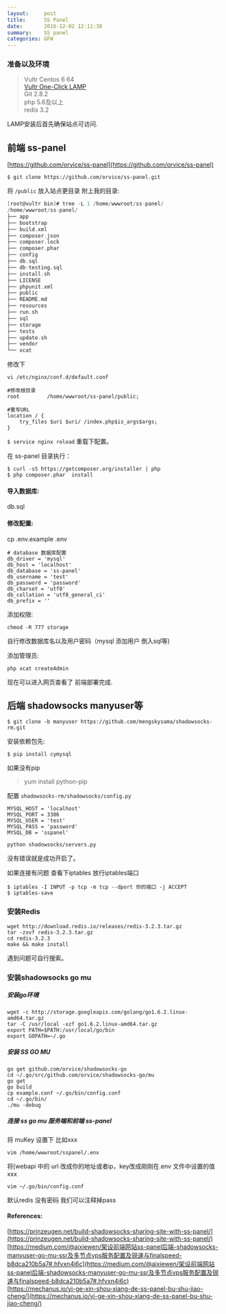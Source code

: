 ```yaml
---
layout:     post
title:      SS Panel
date:       2016-12-02 12:11:38
summary:    SS panel 
categories: GFW 
---
```


### 准备以及环境

>Vultr Centos 6 64  
>[Vultr One-Click LAMP](https://www.vultr.com/docs/one-click-lamp)  
>Git 2.8.2  
>php 5.6及以上  
>redis 3.2

LAMP安装后首先确保站点可访问.

## 前端 ss-panel

[https://github.com/orvice/ss-panel](https://github.com/orvice/ss-panel)

`$ git clone https://github.com/orvice/ss-panel.git`

将 `/public` 放入站点更目录
附上我的目录:

```C
[root@vultr bin]# tree -L 1 /home/wwwroot/ss-panel/
/home/wwwroot/ss-panel/
├── app
├── bootstrap
├── build.xml
├── composer.json
├── composer.lock
├── composer.phar
├── config
├── db.sql
├── db-testing.sql
├── install.sh
├── LICENSE
├── phpunit.xml
├── public
├── README.md
├── resources
├── run.sh
├── sql
├── storage
├── tests
├── update.sh
├── vendor
└── xcat
```

修改下  

`vi /etc/nginx/conf.d/default.conf`


```
#修改根目录
root         /home/wwwroot/ss-panel/public;

#重写URL
location / {
	try_files $uri $uri/ /index.php$is_args$args;
}
```
`$ service nginx reload` 重载下配置。

在 ss-panel 目录执行：

```
$ curl -sS https://getcomposer.org/installer | php
$ php composer.phar  install
```

#### 导入数据库:  

db.sql


#### 修改配置:

cp .env.example .env

```
# database 数据库配置
db_driver = 'mysql'  
db_host = 'localhost'  
db_database = 'ss-panel'  
db_username = 'test'  
db_password = 'password'  
db_charset = 'utf8'  
db_collation = 'utf8_general_ci'  
db_prefix = ''  
```

添加权限: 
  
`chmod -R 777 storage`


自行修改数据库名以及用户密码（mysql 添加用户 倒入sql等)

添加管理员:

`php xcat createAdmin`

现在可以进入网页查看了 前端部署完成.


## 后端 shadowsocks manyuser等

`$ git clone -b manyuser https://github.com/mengskysama/shadowsocks-rm.git`

安装依赖包先: 
   
`$ pip install cymysql`  


如果没有pip
>yum install python-pip

配置 `shadowsocks-rm/shadowsocks/config.py`

```
MYSQL_HOST = 'localhost'  
MYSQL_PORT = 3306  
MYSQL_USER = 'test'  
MYSQL_PASS = 'password'  
MYSQL_DB = 'sspanel' 
```

`python shadowsocks/servers.py`

没有错误就是成功开启了。

如果连接有问题 查看下iptables 放行iptables端口
```
$ iptables -I INPUT -p tcp -m tcp --dport 你的端口 -j ACCEPT
$ iptables-save
```

### 安装Redis

```
wget http://download.redis.io/releases/redis-3.2.3.tar.gz
tar -zxvf redis-3.2.3.tar.gz
cd redis-3.2.3
make && make install
```

遇到问题可自行搜索。

### 安装shadowsocks go mu

##### 安装go环境

```
wget -c http://storage.googleapis.com/golang/go1.6.2.linux-amd64.tar.gz
tar -C /usr/local -xzf go1.6.2.linux-amd64.tar.gz
export PATH=$PATH:/usr/local/go/bin
export GOPATH=~/.go
```

##### 安装 SS GO MU

```
go get github.com/orvice/shadowsocks-go
cd ~/.go/src/github.com/orvice/shadowsocks-go/mu
go get
go build
cp example.conf ~/.go/bin/config.conf
cd ~/.go/bin/
./mu -debug
```

##### 连接 ss go mu 服务端和前端 ss-panel

将 muKey 设置下 比如xxx  

`vim /home/wwwroot/sspanel/.env` 

将[webapi 中的 url 改成你的地址或者ip，key改成刚刚在.env 文件中设置的值xxx

`vim ~/.go/bin/config.conf` 

默认redis 没有密码 我们可以注释掉pass

#### References:  

[https://prinzeugen.net/build-shadowsocks-sharing-site-with-ss-panel/](https://prinzeugen.net/build-shadowsocks-sharing-site-with-ss-panel/)  
[https://medium.com/@aixiewen/架设前端网站ss-panel后端-shadowsocks-manyuser-go-mu-ssr及多节点vps服务配置及锐速与finalspeed-b8dca210b5a7#.hfvxn4i6c](https://medium.com/@aixiewen/架设前端网站ss-panel后端-shadowsocks-manyuser-go-mu-ssr及多节点vps服务配置及锐速与finalspeed-b8dca210b5a7#.hfvxn4i6c)  
[https://mechanus.io/yi-ge-xin-shou-xiang-de-ss-panel-bu-shu-jiao-cheng/](https://mechanus.io/yi-ge-xin-shou-xiang-de-ss-panel-bu-shu-jiao-cheng/)